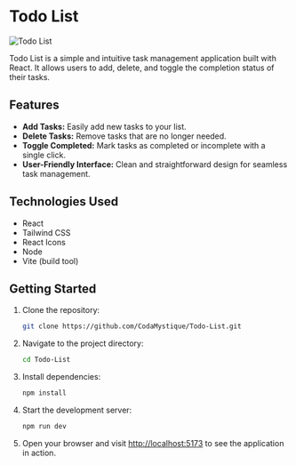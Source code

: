 # Todo List

![Todo List](https://i.ibb.co/q09x2Rw/Todo-list.png)

Todo List is a simple and intuitive task management application built with React. It allows users to add, delete, and toggle the completion status of their tasks.

## Features

- **Add Tasks:** Easily add new tasks to your list.
- **Delete Tasks:** Remove tasks that are no longer needed.
- **Toggle Completed:** Mark tasks as completed or incomplete with a single click.
- **User-Friendly Interface:** Clean and straightforward design for seamless task management.

## Technologies Used

- React
- Tailwind CSS
- React Icons
- Node
- Vite (build tool)

## Getting Started

1. Clone the repository:

   ```bash
   git clone https://github.com/CodaMystique/Todo-List.git
   ```

2. Navigate to the project directory:

   ```bash
   cd Todo-List
   ```

3. Install dependencies:

   ```bash
   npm install
   ```

4. Start the development server:

   ```bash
   npm run dev
   ```

5. Open your browser and visit [http://localhost:5173](http://localhost:5173) to see the application in action.
